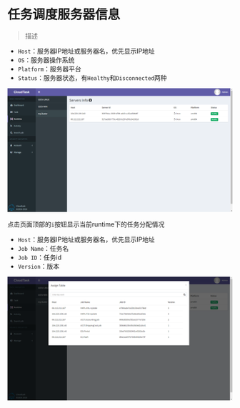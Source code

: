 # 任务调度服务器信息

>描述

- `Host`：服务器IP地址或服务器名，优先显示IP地址
- `OS`：服务器操作系统
- `Platform`：服务器平台
- `Status`：服务器状态，有`Healthy`和`Disconnected`两种

![Server Info](../_media/server_info.png)

点击页面顶部的`i`按钮显示当前runtime下的任务分配情况

- `Host`：服务器IP地址或服务器名，优先显示IP地址
- `Job Name`：任务名
- `Job ID`：任务id
- `Version`：版本

![Assign Task](../_media/assign_table.png)
